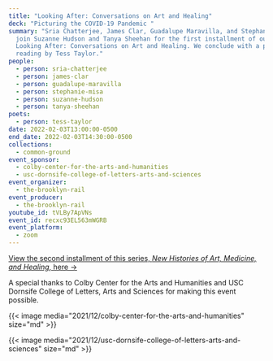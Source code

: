 ```yaml
---
title: "Looking After: Conversations on Art and Healing"
deck: "Picturing the COVID-19 Pandemic "
summary: "Sria Chatterjee, James Clar, Guadalupe Maravilla, and Stephanie Misa
  join Suzanne Hudson and Tanya Sheehan for the first installment of our series
  Looking After: Conversations on Art and Healing. We conclude with a poetry
  reading by Tess Taylor."
people:
  - person: sria-chatterjee
  - person: james-clar
  - person: guadalupe-maravilla
  - person: stephanie-misa
  - person: suzanne-hudson
  - person: tanya-sheehan
poets:
  - person: tess-taylor
date: 2022-02-03T13:00:00-0500
end_date: 2022-02-03T14:30:00-0500
collections:
  - common-ground
event_sponsor:
  - colby-center-for-the-arts-and-humanities
  - usc-dornsife-college-of-letters-arts-and-sciences
event_organizer:
  - the-brooklyn-rail
event_producer:
  - the-brooklyn-rail
youtube_id: tVLBy7ApVNs
event_id: recxc93EL563mWGRB
event_platform:
  - zoom
---
```

[View the second installment of this series, *New Histories of Art, Medicine, and Healing*, here →](https://brooklynrail.org/events/2022/03/03/looking-after-conversations-on-art-and-healing/)

A special thanks to Colby Center for the Arts and Humanities and USC Dornsife College of Letters, Arts and Sciences for making this event possible. 

{{< image media="2021/12/colby-center-for-the-arts-and-humanities" size="md" >}}

{{< image media="2021/12/usc-dornsife-college-of-letters-arts-and-sciences" size="md" >}}